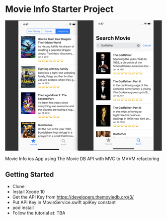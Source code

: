 # Movie Info Starter Project

![Alt text](./promo.png?raw=true "Movie Info")

Movie Info ios App using The Movie DB API with MVC to MVVM refactoring

## Getting Started

- Clone
- Install Xcode 10
- Get the API Key from https://developers.themoviedb.org/3/
- Put API Key in MovieService.swift apiKey constant
- pod install
- Follow the tutorial at: TBA
